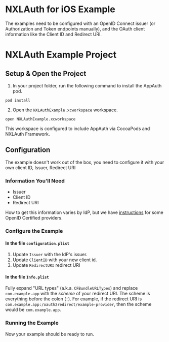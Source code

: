 # NXLAuth for iOS Example

The examples need to be configured with an OpenID Connect issuer (or
Authorization and Token endpoints manually), and the OAuth client information
like the Client ID and Redirect URI.


# NXLAuth Example Project

## Setup & Open the Project

1. In your project folder, run the following command to install the
AppAuth pod.

```
pod install
```

2. Open the `NXLAuthExample.xcworkspace` workspace.

```
open NXLAuthExample.xcworkspace
```

This workspace is configured to include AppAuth via CocoaPods and NXLAuth Framework.

## Configuration

The example doesn't work out of the box, you need to configure it with your own
client ID, Issuer, Redirect URI

### Information You'll Need

* Issuer
* Client ID
* Redirect URI

How to get this information varies by IdP, but we have
[instructions](../README.md#openid-certified-providers) for some OpenID
Certified providers.

### Configure the Example

#### In the file `configuration.plist` 

1. Update `Issuer` with the IdP's issuer.
2. Update `ClientID` with your new client id.
3. Update `RedirectURI` redirect URI

#### In the file `Info.plist`

Fully expand "URL types" (a.k.a. `CFBundleURLTypes`) and replace
`com.example.app` with the *scheme* of your redirect URI. 
The scheme is everything before the colon (`:`).  For example, if the redirect
URI is `com.example.app:/oauth2redirect/example-provider`, then the scheme
would be `com.example.app`.

### Running the Example

Now your example should be ready to run.

